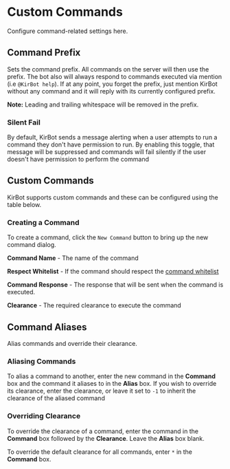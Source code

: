 # Custom Commands

Configure command-related settings here.

## Command Prefix
Sets the command prefix. All commands on the server will then use the prefix. The bot also will always respond to commands executed via mention (i.e `@KirBot help`). If at any point, you forget the prefix, just mention KirBot without any command and it will reply with its currently configured prefix.

**Note:** Leading and trailing whitespace will be removed in the prefix.

### Silent Fail
By default, KirBot sends a message alerting when a user attempts to run a command they don't have permission to run. By enabling this toggle, that message will be suppressed and commands will fail silently if the user doesn't have permission to perform the command

## Custom Commands
KirBot supports custom commands and these can be configured using the table below.

### Creating a Command
To create a command, click the `New Command` button to bring up the new command dialog.

**Command Name** - The name of the command

**Respect Whitelist** - If the command should respect the [command whitelist](general.md#channel-whitelist)

**Command Response** - The response that will be sent when the command is executed.

**Clearance** - The required clearance to execute the command

## Command Aliases
Alias commands and override their clearance.

### Aliasing Commands
To alias a command to another, enter the new command in the **Command** box and the command it aliases to in the **Alias** box. If you wish to override its clearance, enter the clearance, or leave it set to `-1` to inherit the clearance of the aliased command

### Overriding Clearance
To override the clearance of a command, enter the command in the **Command** box followed by the **Clearance**. Leave the **Alias** box blank.

To override the default clearance for all commands, enter `*` in the **Command** box.